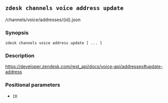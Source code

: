 ## `zdesk channels voice address update`

/channels/voice/addresses/{id}.json

### Synopsis

    zdesk channels voice address update [ ... ]

### Description

https://developer.zendesk.com/rest_api/docs/voice-api/addresses#update-address

### Positional parameters

* `ID`

